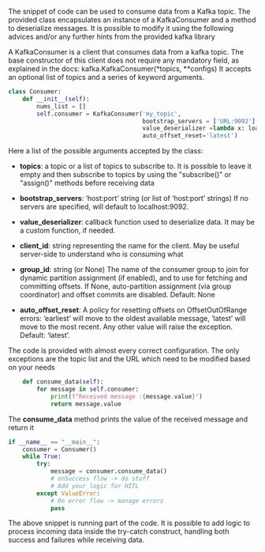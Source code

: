 
The snippet of code can be used to consume data from a Kafka topic. 
The provided class encapsulates an instance of a KafkaConsumer and a method to deserialize messages.
It is possible to modify it using the following advices and/or any further hints from the provided kafka library

A KafkaConsumer is a client that consumes data from a kafka topic. 
The base constructor of this client does not require any mandatory field, as explained in the docs: kafka.KafkaConsumer(*topics, **configs)
It accepts an optional list of topics and a series of keyword arguments.

```python
class Consumer:
    def __init__(self):
        nums_list = []
        self.consumer = KafkaConsumer('my_topic',
                                      bootstrap_servers = ['URL:9092'],
                                      value_deserializer =lambda x: loads(x),
                                      auto_offset_reset='latest')
```

Here a list of the possible arguments accepted by the class:
 - **topics**: a topic or a list of topics to subscribe to. It is possible to leave it empty and then subscribe to topics by using the "subscribe()" or "assign()" methods before receiving data

- **bootstrap_servers**: ‘host:port’ string (or list of ‘host:port’ strings) If no servers are specified, will default to localhost:9092.
- **value_deserializer**: callback function used to deserialize data. It may be a custom function, if needed.
- **client_id**: string representing the name for the client. May be useful server-side to understand who is consuming what
- **group_id**: string (or None) The name of the consumer group to join for dynamic partition assignment (if enabled), and to use for fetching and committing offsets. If None, auto-partition assignment (via group coordinator) and offset commits are disabled. Default: None
- **auto_offset_reset**: A policy for resetting offsets on OffsetOutOfRange errors: ‘earliest’ will move to the oldest available message, 
    ‘latest’ will move to the most recent. Any other value will raise the exception. Default: ‘latest’.

The code is provided with almost every correct configuration. The only exceptions are the topic list and the URL which need to be modified based on your needs


```python
    def consume_data(self):
        for message in self.consumer:
            print(f"Received message :{message.value}")
            return message.value

```

The **consume_data** method prints the value of the received message and return it

```python
if __name__ == "__main__":
    consumer = Consumer()   
    while True:
        try:
            message = consumer.consume_data()
            # onSuccess flow -> do stuff
            # Add your logic for HITL
        except ValueError:
            # On error flow -> manage errors
            pass
```
The above snippet is running part of the code. It is possible to add logic to process incoming data inside the try-catch construct, handling both success and failures while receiving data. 
